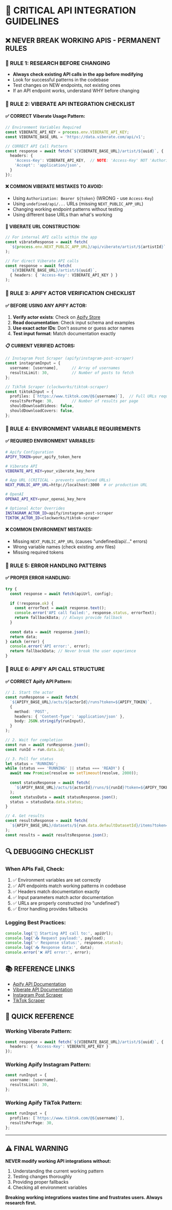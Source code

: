 # 🚨 CRITICAL API INTEGRATION GUIDELINES

## ❌ **NEVER BREAK WORKING APIS - PERMANENT RULES**

### **🔴 RULE 1: RESEARCH BEFORE CHANGING**
- **Always check existing API calls in the app before modifying**
- Look for successful patterns in the codebase
- Test changes on NEW endpoints, not existing ones
- If an API endpoint works, understand WHY before changing

### **🔴 RULE 2: VIBERATE API INTEGRATION CHECKLIST**

#### **✅ CORRECT Viberate Usage Pattern:**
```typescript
// Environment Variables Required
const VIBERATE_API_KEY = process.env.VIBERATE_API_KEY;
const VIBERATE_BASE_URL = 'https://data.viberate.com/api/v1';

// CORRECT API Call Pattern
const response = await fetch(`${VIBERATE_BASE_URL}/artist/${uuid}`, {
  headers: {
    'Access-Key': VIBERATE_API_KEY,  // NOTE: 'Access-Key' NOT 'Authorization'
    'Accept': 'application/json',
  }
});
```

#### **❌ COMMON VIBERATE MISTAKES TO AVOID:**
- Using `Authorization: Bearer ${token}` (WRONG - use `Access-Key`)
- Using `undefined/api/...` URLs (missing `NEXT_PUBLIC_APP_URL`)
- Changing working endpoint patterns without testing
- Using different base URLs than what's working

#### **🔧 VIBERATE URL CONSTRUCTION:**
```typescript
// For internal API calls within the app
const vibrateResponse = await fetch(
  `${process.env.NEXT_PUBLIC_APP_URL}/api/viberate/artist/${artistId}`
);

// For direct Viberate API calls  
const response = await fetch(
  `${VIBERATE_BASE_URL}/artist/${uuid}`,
  { headers: { 'Access-Key': VIBERATE_API_KEY } }
);
```

### **🔴 RULE 3: APIFY ACTOR VERIFICATION CHECKLIST**

#### **✅ BEFORE USING ANY APIFY ACTOR:**
1. **Verify actor exists**: Check on [Apify Store](https://apify.com/store)
2. **Read documentation**: Check input schema and examples
3. **Use exact actor IDs**: Don't assume or guess actor names
4. **Test input format**: Match documentation exactly

#### **📋 CURRENT VERIFIED ACTORS:**
```typescript
// Instagram Post Scraper (apify/instagram-post-scraper)
const instagramInput = {
  username: [username],      // Array of usernames
  resultsLimit: 30,          // Number of posts to fetch
};

// TikTok Scraper (clockworks/tiktok-scraper)  
const tiktokInput = {
  profiles: [`https://www.tiktok.com/@${username}`],  // Full URLs required
  resultsPerPage: 30,        // Number of results per page
  shouldDownloadVideos: false,
  shouldDownloadCovers: false,
};
```

### **🔴 RULE 4: ENVIRONMENT VARIABLE REQUIREMENTS**

#### **✅ REQUIRED ENVIRONMENT VARIABLES:**
```bash
# Apify Configuration
APIFY_TOKEN=your_apify_token_here

# Viberate API
VIBERATE_API_KEY=your_viberate_key_here

# App URL (CRITICAL - prevents undefined URLs)
NEXT_PUBLIC_APP_URL=http://localhost:3000  # or production URL

# OpenAI
OPENAI_API_KEY=your_openai_key_here

# Optional Actor Overrides
INSTAGRAM_ACTOR_ID=apify/instagram-post-scraper
TIKTOK_ACTOR_ID=clockworks/tiktok-scraper
```

#### **❌ COMMON ENVIRONMENT MISTAKES:**
- Missing `NEXT_PUBLIC_APP_URL` (causes "undefined/api/..." errors)
- Wrong variable names (check existing .env files)
- Missing required tokens

### **🔴 RULE 5: ERROR HANDLING PATTERNS**

#### **✅ PROPER ERROR HANDLING:**
```typescript
try {
  const response = await fetch(apiUrl, config);
  
  if (!response.ok) {
    const errorText = await response.text();
    console.error('API call failed:', response.status, errorText);
    return fallbackData; // Always provide fallback
  }
  
  const data = await response.json();
  return data;
} catch (error) {
  console.error('API error:', error);
  return fallbackData; // Never break the user experience
}
```

### **🔴 RULE 6: APIFY API CALL STRUCTURE**

#### **✅ CORRECT Apify API Pattern:**
```typescript
// 1. Start the actor
const runResponse = await fetch(
  `${APIFY_BASE_URL}/acts/${actorId}/runs?token=${APIFY_TOKEN}`,
  {
    method: 'POST',
    headers: { 'Content-Type': 'application/json' },
    body: JSON.stringify(runInput),
  }
);

// 2. Wait for completion
const run = await runResponse.json();
const runId = run.data.id;

// 3. Poll for status
let status = 'RUNNING';
while (status === 'RUNNING' || status === 'READY') {
  await new Promise(resolve => setTimeout(resolve, 2000));
  
  const statusResponse = await fetch(
    `${APIFY_BASE_URL}/acts/${actorId}/runs/${runId}?token=${APIFY_TOKEN}`
  );
  const statusData = await statusResponse.json();
  status = statusData.data.status;
}

// 4. Get results
const resultsResponse = await fetch(
  `${APIFY_BASE_URL}/datasets/${run.data.defaultDatasetId}/items?token=${APIFY_TOKEN}`
);
const results = await resultsResponse.json();
```

## 🔍 **DEBUGGING CHECKLIST**

### **When APIs Fail, Check:**
1. ✅ Environment variables are set correctly
2. ✅ API endpoints match working patterns in codebase
3. ✅ Headers match documentation exactly
4. ✅ Input parameters match actor documentation
5. ✅ URLs are properly constructed (no "undefined")
6. ✅ Error handling provides fallbacks

### **Logging Best Practices:**
```typescript
console.log('🚀 Starting API call to:', apiUrl);
console.log('📤 Request payload:', payload);
console.log('✅ Response status:', response.status);
console.log('📥 Response data:', data);
console.error('❌ API error:', error);
```

## 📚 **REFERENCE LINKS**

- [Apify API Documentation](https://docs.apify.com/api/v2)
- [Viberate API Documentation](https://developers.viberate.com/)
- [Instagram Post Scraper](https://apify.com/apify/instagram-post-scraper)
- [TikTok Scraper](https://apify.com/clockworks/tiktok-scraper)

## 🎯 **QUICK REFERENCE**

### **Working Viberate Pattern:**
```typescript
const response = await fetch(`${VIBERATE_BASE_URL}/artist/${uuid}`, {
  headers: { 'Access-Key': VIBERATE_API_KEY }
});
```

### **Working Apify Instagram Pattern:**
```typescript
const runInput = {
  username: [username],
  resultsLimit: 30,
};
```

### **Working Apify TikTok Pattern:**
```typescript
const runInput = {
  profiles: [`https://www.tiktok.com/@${username}`],
  resultsPerPage: 30,
};
```

---

## ⚠️ **FINAL WARNING**

**NEVER modify working API integrations without:**
1. Understanding the current working pattern
2. Testing changes thoroughly
3. Providing proper fallbacks
4. Checking all environment variables

**Breaking working integrations wastes time and frustrates users. Always research first.**